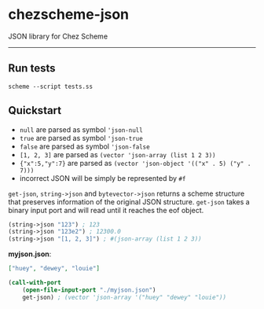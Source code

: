 # chezscheme-json

JSON library for Chez Scheme

---

## Run tests

```
scheme --script tests.ss
```

## Quickstart

- `null` are parsed as symbol `'json-null`
- `true` are parsed as symbol `'json-true`
- `false` are parsed as symbol `'json-false`
- `[1, 2, 3]` are parsed as `(vector 'json-array (list 1 2 3))`
- `{"x":5,"y":7}` are parsed as `(vector 'json-object '(("x" . 5) ("y" . 7)))`
- incorrect JSON will be simply be represented by `#f`

`get-json`, `string->json` and `bytevector->json` returns a scheme structure that preserves information of the original JSON structure. `get-json` takes a binary input port and will read until it reaches the eof object.

```scheme
(string->json "123") ; 123
(string->json "123e2") ; 12300.0
(string->json "[1, 2, 3]") ; #(json-array (list 1 2 3))
```

**myjson.json**:

```json
["huey", "dewey", "louie"]
```

```scheme
(call-with-port
    (open-file-input-port "./myjson.json")
    get-json) ; (vector 'json-array '("huey" "dewey" "louie"))
```
